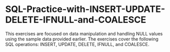# SQL-Practice-with-INSERT-UPDATE-DELETE-IFNULL-and-COALESCE
This exercises are focused on data manipulation and handling NULL values using the sample data provided earlier. The exercises cover the following SQL operations: INSERT, UPDATE, DELETE, IFNULL, and COALESCE.
